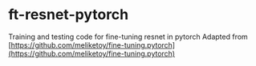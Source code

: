 ft-resnet-pytorch
========
Training and testing code for fine-tuning resnet in pytorch
Adapted from [https://github.com/meliketoy/fine-tuning.pytorch](https://github.com/meliketoy/fine-tuning.pytorch)
